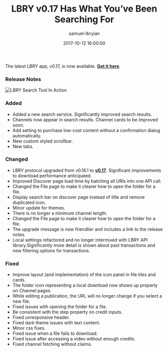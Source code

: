 ﻿---
author: samuel-lbryian
title: 'LBRY v0.17 Has What You’ve Been Searching For'
date: '2017-10-12 16:00:00'
---
The latest LBRY app, v0.17, is now available. **[Get it here](https://lbry.io/get)**.

### Release Notes

![LBRY Search Tool In Action](https://spee.ch/media/search2.gif)

### Added
  * Added a new search service. Significantly improved search results.
  * Channels now appear in search results. Channel cards to be improved soon.
  * Add setting to purchase low-cost content without a confirmation dialog automatically.
  * New custom styled scrollbar.
  * New tabs.

### Changed
  * LBRY protocol upgraded from v0.16.1 to **[v0.17](https://github.com/lbryio/lbry/releases/tag/v0.17.0)**. Significant improvements to download performance anticipated.
  * Improved Discover page load time by batching all URIs into one API call.
  * Changed the File page to make it clearer how to open the folder for a file.
  * Display search bar on discover page instead of title and remove duplicated icon.
  * Minor update for themes.
  * There is no longer a minimum channel length.
  * Changed the File page to make it clearer how to open the folder for a file.
  * The upgrade message is now friendlier and includes a link to the release notes.
  * Local settings refactored and no longer intermixed with LBRY API library.Significantly more detail is shown about past transactions and new filtering options for transactions.

### Fixed
  * Improve layout (and implementation) of the icon panel in file tiles and cards.
  * The folder icon representing a local download now shows up properly on Channel pages.
  * While editing a publication, the URL will no longer change if you select a new file.
  * Fixed issues with opening the folder for a file.
  * Be consistent with the step property on credit inputs.
  * Fixed unresponsive header.
  * Fixed dark theme issues with text content.
  * Minor css fixes.
  * Fixed issue when a file fails to download.
  * Fixed issue after accessing a video without enough credits.
  * Fixed channel fetching without claims.
